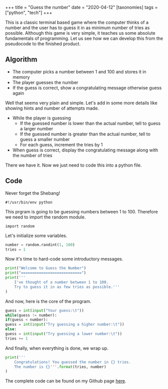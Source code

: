 +++
title = "Guess the number"
date = "2020-04-12"
[taxonomies]
tags = ["python", "tech"]
+++

This is a classic terminal based game where the computer thinks of a number and the user has to guess it in as minimum number of tries as possible. Although this game is very simple, it teaches us some absolute fundamentals of programming. Let us see how we can develop this from the pseudocode to the finished product.

## Algorithm

- The computer picks a number between 1 and 100 and stores it in memory
- The player guesses the number
- If the guess is correct, show a congratulating message otherwise guess again

Well that seems very plain and simple. Let's add in some more details like showing hints and number of attempts made.

- While the player is guessing
  - If the guessed number is lower than the actual number, tell to guess a larger number
  - If the guessed number is greater than the actual number, tell to guess a smaller number
  - For each guess, increment the tries by 1
- When guess is correct, display the congratulating message along with the number of tries

There we have it. Now we just need to code this into a python file.

## Code

Never forget the Shebang!

```
#!/usr/bin/env python
```

This prgram is going to be guessing numbers between 1 to 100. Therefore we need to import the random module.

```
import random
```

Let's initialize some variables.

```python
number = random.randint(1, 100)
tries = 1
```

Now it's time to hard-code some introductory messages.

```python
print("Welcome to Guess the Number")
print("===========================")
print('''
    I've thought of a number between 1 to 100.
    Try to guess it in as few tries as possible.'''
)
```

And now, here is the core of the program.

```python
guess = int(input("Your guess:\t"))
while(guess != number):
if(guess < number):
guess = int(input("Try guessing a higher number:\t"))
else:
guess = int(input("Try guessing a lower number:\t"))
tries += 1
```

And finally, when everything is done, we wrap up.

```python
print('''
    Congratulations! You guessed the number in {} tries.
    The number is {}'''.format(tries, number)
)
```

The complete code can be found on my Github page [here](https://github.com/s4m13337/guess-the-number).
